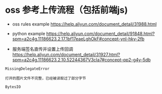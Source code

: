 # oss 参考上传流程（包括前端js)
- oss rules example
https://help.aliyun.com/document_detail/31988.html

- python example
https://help.aliyun.com/document_detail/91848.html?spm=a2c4g.11186623.2.17.1bf17eaeLghOkF#concept-ynl-hky-2fb

- 服务端签名直传并设置上传回调
https://help.aliyun.com/document_detail/31927.html?spm=a2c4g.11186623.2.10.52244367V3cIa7#concept-qp2-g4y-5db


```
MissingDelegateError

打开的图片文件不完整，已经被读取过了部分字节

BytesIO

```
